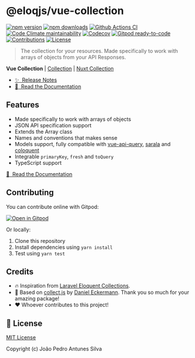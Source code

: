 # @eloqjs/vue-collection

[![npm version][npm-version-src]][npm-version-href]
[![npm downloads][npm-downloads-src]][npm-downloads-href]
[![Github Actions CI][github-actions-ci-src]][github-actions-ci-href]
[![Code Climate maintainability][code-climate-maintainability-src]][code-climate-maintainability-href]
[![Codecov][codecov-src]][codecov-href]
[![Gitpod ready-to-code][gitpod-src]][gitpod-href]
[![Contributions][contributions-src]][contributions-href]
[![License][license-src]][license-href]

> The collection for your resources. Made specifically to work with arrays of objects from your API Responses.

**Vue Collection** | [Collection](https://github.com/eloqjs/collection) | [Nuxt Collection](https://github.com/eloqjs/nuxt-collection)

- [✨ &nbsp;Release Notes](https://collection.eloqjs.com/releases)
- [📖 &nbsp;Read the Documentation](https://collection.eloqjs.com)

## Features

- Made specifically to work with arrays of objects
- JSON API specification support
- Extends the Array class
- Names and conventions that makes sense
- Models support, fully compatible with [vue-api-query](https://github.com/robsontenorio/vue-api-query), 
  [sarala](https://github.com/milroyfraser/sarala/) and [coloquent](https://github.com/DavidDuwaer/Coloquent)
- Integrable `primaryKey`, `fresh` and `toQuery`
- TypeScript support

[📖 &nbsp;Read the Documentation](https://collection.eloqjs.com)

## Contributing

You can contribute online with Gitpod:

[![Open in Gitpod](https://gitpod.io/button/open-in-gitpod.svg)][gitpod-href]

Or locally:

1. Clone this repository
2. Install dependencies using `yarn install`
3. Test using `yarn test`

## Credits

- 🔥 Inspiration from [Laravel Eloquent Collections](https://laravel.com/docs/eloquent-collections).
- 💎 Based on [collect.js](https://github.com/ecrmnn/collect.js) by [Daniel Eckermann](https://github.com/ecrmnn). 
  Thank you so much for your amazing package!
- ❤️ Whoever contributes to this project!

## 📑 License

[MIT License](https://github.com/eloqjs/vue-collection/blob/dev/LICENSE.md)

Copyright (c) João Pedro Antunes Silva

<!-- Badges -->

[npm-version-src]: https://img.shields.io/npm/v/@eloqjs/vue-collection/latest.svg?logo=npm&style=flat-square
[npm-version-href]: https://npmjs.com/package/@eloqjs/vue-collection

[npm-downloads-src]: https://img.shields.io/npm/dt/@eloqjs/vue-collection.svg?logo=npm&style=flat-square
[npm-downloads-href]: https://npmjs.com/package/@eloqjs/vue-collection

[github-actions-ci-src]: https://img.shields.io/github/workflow/status/eloqjs/vue-collection/Test%20and%20Release?label=actions&logo=github&style=flat-square
[github-actions-ci-href]: https://github.com/eloqjs/vue-collection/actions?query=workflow%3ATest%20and%20Release

[code-climate-maintainability-src]: https://img.shields.io/codeclimate/maintainability/eloqjs/vue-collection?logo=code-climate&style=flat-square
[code-climate-maintainability-href]: https://codeclimate.com/github/eloqjs/vue-collection/maintainability

[codecov-src]: https://img.shields.io/codecov/c/github/eloqjs/vue-collection.svg?logo=codecov&style=flat-square
[codecov-href]: https://codecov.io/gh/eloqjs/vue-collection

[gitpod-src]: https://img.shields.io/badge/Gitpod-ready--to--code-blue?logo=gitpod&style=flat-square
[gitpod-href]: https://gitpod.io/#https://github.com/eloqjs/vue-collection

[contributions-src]: https://img.shields.io/badge/contributions-welcome-brightgreen.svg?style=flat-square
[contributions-href]: https://github.com/eloqjs/vue-collection/issues

[license-src]: https://img.shields.io/github/license/eloqjs/vue-collection?style=flat-square
[license-href]: https://github.com/eloqjs/vue-collection/blob/dev/LICENSE.md
